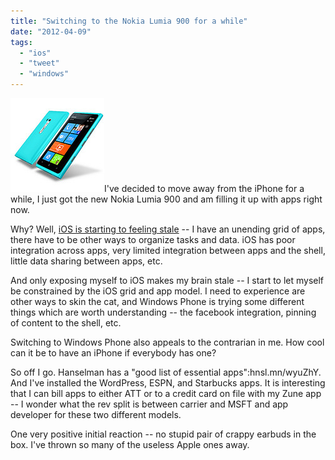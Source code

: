 ```yaml
---
title: "Switching to the Nokia Lumia 900 for a while"
date: "2012-04-09"
tags: 
  - "ios"
  - "tweet"
  - "windows"
---
```


[![](images/7048801715_565030b4df_q.jpg "7048801715_565030b4df_q")](http://theludwigs.com/wp-content/uploads/2012/04/7048801715_565030b4df_q.jpg)I've decided to move away from the iPhone for a while, I just got the new Nokia Lumia 900 and am filling it up with apps right now.

Why? Well, [iOS is starting to feeling stale](http://theludwigs.com/2012/03/yes-the-retina-display-ipad-is-beautiful-but-the-software-is-starting-to-feel-dated/) -- I have an unending grid of apps, there have to be other ways to organize tasks and data. iOS has poor integration across apps, very limited integration between apps and the shell, little data sharing between apps, etc.

And only exposing myself to iOS makes my brain stale -- I start to let myself be constrained by the iOS grid and app model. I need to experience are other ways to skin the cat, and Windows Phone is trying some different things which are worth understanding -- the facebook integration, pinning of content to the shell, etc.

Switching to Windows Phone also appeals to the contrarian in me. How cool can it be to have an iPhone if everybody has one?

So off I go. Hanselman has a "good list of essential apps":hnsl.mn/wyuZhY. And I've installed the WordPress, ESPN, and Starbucks apps. It is interesting that I can bill apps to either ATT or to a credit card on file with my Zune app -- I wonder what the rev split is between carrier and MSFT and app developer for these two different models.

One very positive initial reaction -- no stupid pair of crappy earbuds in the box. I've thrown so many of the useless Apple ones away.
